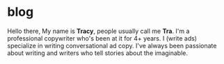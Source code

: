 # blog
Hello there, My name is <b>Tracy</b>, people usually call me <b>Tra</b>. I'm a professional copywriter who's been at it for 4+ years. I (write ads) specialize in writing conversational ad copy. I've always been passionate about writing and writers who tell stories about the imaginable.<br>


